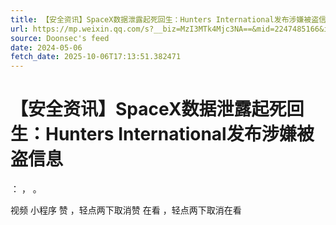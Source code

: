 ```yaml
---
title: 【安全资讯】SpaceX数据泄露起死回生：Hunters International发布涉嫌被盗信息
url: https://mp.weixin.qq.com/s?__biz=MzI3MTk4Mjc3NA==&mid=2247485166&idx=2&sn=ef588b684072aff924f895f46bbefd62
source: Doonsec's feed
date: 2024-05-06
fetch_date: 2025-10-06T17:13:51.382471
---
```


# 【安全资讯】SpaceX数据泄露起死回生：Hunters International发布涉嫌被盗信息

：
，
。

视频
小程序
赞
，轻点两下取消赞
在看
，轻点两下取消在看